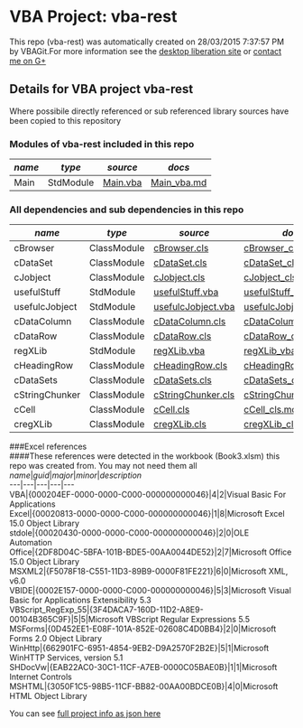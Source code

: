 # VBA Project: vba-rest
This repo (vba-rest) was automatically created on 28/03/2015 7:37:57 PM by VBAGit.For more information see the [desktop liberation site](http://ramblings.mcpher.com/Home/excelquirks/drivesdk/gettinggithubready "desktop liberation") or [contact me on G+](https://plus.google.com/+BruceMcpherson "Bruce McPherson - GDE")  
## Details for VBA project vba-rest
Where possibile directly referenced or sub referenced library sources have been copied to this repository  
### Modules of vba-rest included in this repo
*name*|*type*|*source*|*docs*  
---|---|---|---  
Main|StdModule|[Main.vba](scripts/Main.vba "script source")|[Main_vba.md](scripts/Main_vba.md "script docs")  
  
### All dependencies and sub dependencies in this repo  
*name*|*type*|*source*|*docs*  
---|---|---|---  
cBrowser|ClassModule|[cBrowser.cls](libraries/cBrowser.cls "library source")|[cBrowser_cls.md](libraries/cBrowser_cls.md "library docs")  
cDataSet|ClassModule|[cDataSet.cls](libraries/cDataSet.cls "library source")|[cDataSet_cls.md](libraries/cDataSet_cls.md "library docs")  
cJobject|ClassModule|[cJobject.cls](libraries/cJobject.cls "library source")|[cJobject_cls.md](libraries/cJobject_cls.md "library docs")  
usefulStuff|StdModule|[usefulStuff.vba](libraries/usefulStuff.vba "library source")|[usefulStuff_vba.md](libraries/usefulStuff_vba.md "library docs")  
usefulcJobject|StdModule|[usefulcJobject.vba](libraries/usefulcJobject.vba "library source")|[usefulcJobject_vba.md](libraries/usefulcJobject_vba.md "library docs")  
cDataColumn|ClassModule|[cDataColumn.cls](libraries/cDataColumn.cls "library source")|[cDataColumn_cls.md](libraries/cDataColumn_cls.md "library docs")  
cDataRow|ClassModule|[cDataRow.cls](libraries/cDataRow.cls "library source")|[cDataRow_cls.md](libraries/cDataRow_cls.md "library docs")  
regXLib|StdModule|[regXLib.vba](libraries/regXLib.vba "library source")|[regXLib_vba.md](libraries/regXLib_vba.md "library docs")  
cHeadingRow|ClassModule|[cHeadingRow.cls](libraries/cHeadingRow.cls "library source")|[cHeadingRow_cls.md](libraries/cHeadingRow_cls.md "library docs")  
cDataSets|ClassModule|[cDataSets.cls](libraries/cDataSets.cls "library source")|[cDataSets_cls.md](libraries/cDataSets_cls.md "library docs")  
cStringChunker|ClassModule|[cStringChunker.cls](libraries/cStringChunker.cls "library source")|[cStringChunker_cls.md](libraries/cStringChunker_cls.md "library docs")  
cCell|ClassModule|[cCell.cls](libraries/cCell.cls "library source")|[cCell_cls.md](libraries/cCell_cls.md "library docs")  
cregXLib|ClassModule|[cregXLib.cls](libraries/cregXLib.cls "library source")|[cregXLib_cls.md](libraries/cregXLib_cls.md "library docs")  
  
###Excel references  
####These references were detected in the workbook (Book3.xlsm) this repo was created from. You may not need them all  
*name*|*guid*|*major*|*minor*|*description*  
---|---|---|---|---  
VBA|{000204EF-0000-0000-C000-000000000046}|4|2|Visual Basic For Applications  
Excel|{00020813-0000-0000-C000-000000000046}|1|8|Microsoft Excel 15.0 Object Library  
stdole|{00020430-0000-0000-C000-000000000046}|2|0|OLE Automation  
Office|{2DF8D04C-5BFA-101B-BDE5-00AA0044DE52}|2|7|Microsoft Office 15.0 Object Library  
MSXML2|{F5078F18-C551-11D3-89B9-0000F81FE221}|6|0|Microsoft XML, v6.0  
VBIDE|{0002E157-0000-0000-C000-000000000046}|5|3|Microsoft Visual Basic for Applications Extensibility 5.3  
VBScript_RegExp_55|{3F4DACA7-160D-11D2-A8E9-00104B365C9F}|5|5|Microsoft VBScript Regular Expressions 5.5  
MSForms|{0D452EE1-E08F-101A-852E-02608C4D0BB4}|2|0|Microsoft Forms 2.0 Object Library  
WinHttp|{662901FC-6951-4854-9EB2-D9A2570F2B2E}|5|1|Microsoft WinHTTP Services, version 5.1  
SHDocVw|{EAB22AC0-30C1-11CF-A7EB-0000C05BAE0B}|1|1|Microsoft Internet Controls  
MSHTML|{3050F1C5-98B5-11CF-BB82-00AA00BDCE0B}|4|0|Microsoft HTML Object Library  
  
  
You can see [full project info as json here](info.json)